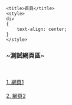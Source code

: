 <html lang="en">
<head>
	<meta charset="UTF-8">
	<script src="https://ajax.googleapis.com/ajax/libs/jquery/3.1.1/jquery.min.js"></script>
	<link rel="stylesheet" href="https://maxcdn.bootstrapcdn.com/bootstrap/4.0.0-alpha.6/css/bootstrap.min.css" integrity="sha384-rwoIResjU2yc3z8GV/NPeZWAv56rSmLldC3R/AZzGRnGxQQKnKkoFVhFQhNUwEyJ" crossorigin="anonymous">
	<script src="https://code.jquery.com/jquery-3.1.1.slim.min.js" integrity="sha384-A7FZj7v+d/sdmMqp/nOQwliLvUsJfDHW+k9Omg/a/EheAdgtzNs3hpfag6Ed950n" crossorigin="anonymous"></script>
	<script src="https://cdnjs.cloudflare.com/ajax/libs/tether/1.4.0/js/tether.min.js" integrity="sha384-DztdAPBWPRXSA/3eYEEUWrWCy7G5KFbe8fFjk5JAIxUYHKkDx6Qin1DkWx51bBrb" crossorigin="anonymous"></script>
	<script src="https://maxcdn.bootstrapcdn.com/bootstrap/4.0.0-alpha.6/js/bootstrap.min.js" integrity="sha384-vBWWzlZJ8ea9aCX4pEW3rVHjgjt7zpkNpZk+02D9phzyeVkE+jo0ieGizqPLForn" crossorigin="anonymous"></script>

	<title>首頁</title>
	<style>
	div
	{
		text-align: center;
	}
	</style>
</head>

<body>
	<div>
		<h3>~測試網頁區~</h3>
		<br/><br/>
		<a href="/web1/index.html">1. 網頁1</a><br/><br/>
		<a href="/web2/index.html">2. 網頁2</a>
	</div>
</body>
</html>
